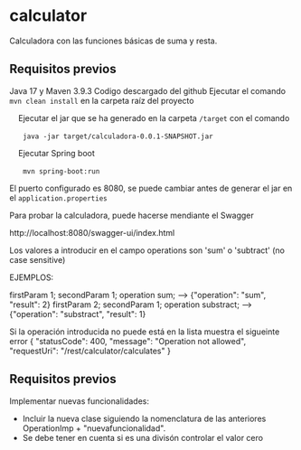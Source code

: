 
# calculator
Calculadora con las funciones básicas de suma y resta. 

## Requisitos previos
Java 17 y Maven 3.9.3
Codigo descargado del github
Ejecutar el comando `mvn clean install` en la carpeta raíz del proyecto

&nbsp;&nbsp;&nbsp; Ejecutar el jar que se ha generado en la carpeta `/target` con el comando

&nbsp;&nbsp;&nbsp;&nbsp;&nbsp;&nbsp;`java -jar target/calculadora-0.0.1-SNAPSHOT.jar`

&nbsp;&nbsp;&nbsp; Ejecutar Spring boot

&nbsp;&nbsp;&nbsp;&nbsp;&nbsp;&nbsp;`mvn spring-boot:run`

El puerto configurado es 8080, se puede cambiar antes de generar el jar en el `application.properties`

Para probar la calculadora, puede hacerse mendiante el Swagger 

http://localhost:8080/swagger-ui/index.html

Los valores a introducir en el campo operations son 'sum' o 'subtract' (no case sensitive)

EJEMPLOS:

firstParam 1; secondParam  1; operation sum; 		--> {"operation": "sum", "result": 2}
firstParam 2; secondParam  1; operation substract;  -->  {"operation": "substract", "result": 1}

Si la operación introducida no puede está en la lista muestra el sigueinte error 
{
  "statusCode": 400,
  "message": "Operation not allowed",
  "requestUri": "/rest/calculator/calculates"
}

## Requisitos previos
Implementar nuevas funcionalidades:
 - Incluir la nueva clase siguiendo la nomenclatura de las anteriores OperationImp + "nuevafuncionalidad".
 - Se debe tener en cuenta si es una divisón controlar el valor cero
 